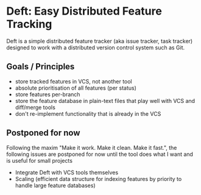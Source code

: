 Deft: Easy Distributed Feature Tracking
=======================================

Deft is a simple distributed feature tracker (aka issue tracker, task tracker) designed to work with a distributed version control system such as Git.

Goals / Principles
------------------

* store tracked features in VCS, not another tool
* absolute prioritisation of all features (per status)
* store features per-branch
* store the feature database in plain-text files that play well with VCS and diff/merge tools
* don't re-implement functionality that is already in the VCS

Postponed for now 
-----------------

Following the maxim "Make it work. Make it clean. Make it fast.", the following issues are postponed for now until the tool does what I want and is useful for small projects

* Integrate Deft with VCS tools themselves
* Scaling (efficient data structure for indexing features by priority to handle large feature databases)


